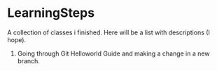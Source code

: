 # LearningSteps
A collection of classes i finished.
Here will be a list with descriptions (I hope).

1. Going through Git Helloworld Guide and making a change in a new branch.
